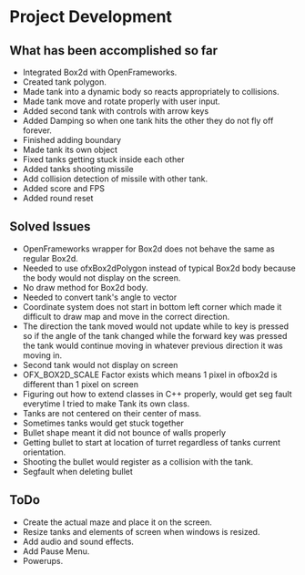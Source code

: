 # Project Development

## What has been accomplished so far
* Integrated Box2d with OpenFrameworks.
* Created tank polygon.
* Made tank into a dynamic body so reacts appropriately to collisions.
* Made tank move and rotate properly with user input.
* Added second tank with controls with arrow keys
* Added Damping so when one tank hits the other they do not fly off forever.
* Finished adding boundary
* Made tank its own object
* Fixed tanks getting stuck inside each other
* Added tanks shooting missile
* Add collision detection of missile with other tank.
* Added score and FPS
* Added round reset

## Solved Issues
* OpenFrameworks wrapper for Box2d does not behave the same as regular Box2d.
* Needed to use ofxBox2dPolygon instead of typical Box2d body because the body would not display on the screen.
* No draw method for Box2d body.
* Needed to convert tank's angle to vector
* Coordinate system does not start in bottom left corner which made it difficult to draw map and move in the correct direction.
* The direction the tank moved would not update while to key is pressed so if the angle of the tank changed while the forward key was pressed the tank would continue moving in whatever previous direction it was moving in.
* Second tank would not display on screen
* OFX_BOX2D_SCALE Factor exists which means 1 pixel in ofbox2d is different than 1 pixel on screen
* Figuring out how to extend classes in C++ properly, would get seg fault everytime I tried to make Tank its own class.
* Tanks are not centered on their center of mass.
* Sometimes tanks would get stuck together
* Bullet shape meant it did not bounce of walls properly
* Getting bullet to start at location of turret regardless of tanks current orientation.
* Shooting the bullet would register as a collision with the tank.
* Segfault when deleting bullet

## ToDo

* Create the actual maze and place it on the screen.
* Resize tanks and elements of screen when windows is resized.
* Add audio and sound effects.
* Add Pause Menu.
* Powerups.
